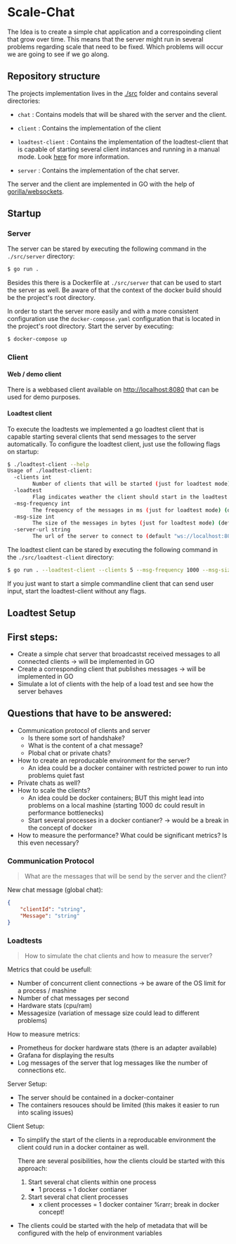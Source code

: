 # Scale-Chat

The Idea is to create a simple chat application and a correspoinding client that grow over time. This means that the 
server might run in several problems regarding scale that need to be fixed. Which problems will occur we are going to 
see if we go along.



## Repository structure

The projects implementation lives in the [./src](./src) folder and contains several directories: 

* `chat` : Contains models that will be shared with the server and the client.

* `client` : Contains the implementation of the client

* `loadtest-client` : Contains the implementation of the loadtest-client that is capable of starting several client instances and running in a manual mode. Look [here](#client) for more information. 

* `server` : Contains the implementation of the chat server.

  

The server and the client are implemented in GO with the help of [gorilla/websockets](https://github.com/gorilla/websocket).



## Startup

### Server

The server can be stared by executing the following command in the `./src/server` directory: 

```bash
$ go run .
```

Besides this there is a Dockerfile at `./src/server` that can be used to start the server as well. Be aware of that the context of the docker build should be the project's root directory. 

In order to start the server more easily and with a more consistent configuration use the `docker-compose.yaml` configuration that is located in the project's root directory. Start the server by executing: 

```bash
$ docker-compose up
```

### Client

#### Web / demo client

There is a webbased client available on [http://localhost:8080](http://localhost:8080) that can be used for demo purposes.

#### Loadtest client

To execute the loadtests we implemented a go loadtest client that is capable starting several clients that send messages to the server automatically. To configure the loadtest client, just use the following flags on startup:

```bash
$ ./loadtest-client --help
Usage of ./loadtest-client:
  -clients int
        Number of clients that will be started (just for loadtest mode) (default 1)
  -loadtest
        Flag indicates weather the client should start in the loadtest mode
  -msg-frequency int
        The frequency of the messages in ms (just for loadtest mode) (default 1000)
  -msg-size int
        The size of the messages in bytes (just for loadtest mode) (default 256)
  -server-url string
        The url of the server to connect to (default "ws://localhost:8080/ws")
```



The loadtest client can be stared by executing the following command in the `./src/loadtest-client` directory: 

```bash
$ go run . --loadtest-client --clients 5 --msg-frequency 1000 --msg-size 512
```

If you just want to start a simple commandline client that can send user input, start the loadtest-client without any flags. 



## Loadtest Setup









## First steps:
* Create a simple chat server that broadcastst received messages to all connected clients &rarr; will be implemented in 
GO
* Create a corresponding client that publishes messages &rarr; will be implemented in GO
* Simulate a lot of clients with the help of a load test and see how the server behaves

## Questions that have to be answered: 
* Communication protocol of clients and server 
    * Is there some sort of handshake?
    * What is the content of a chat message?
    * Plobal chat or private chats?
* How to create an reproducable environment for the server?
    * An idea could be a docker container with restricted power to run into problems quiet fast
* Private chats as well?
* How to scale the clients? 
    * An idea could be docker containers; BUT this might lead into problems on a local mashine (starting 1000 dc 
    could result in performance bottlenecks)
    * Start several processes in a docker contianer? &rarr; would be a break in the concept of docker
* How to measure the performance? What could be significant metrics? Is this even necessary?

### Communication Protocol
> What are the messages that will be send by the server and the client?

New chat message (global chat):  
```JSON
{
    "clientId": "string",
    "Message": "string"
}
```

### Loadtests
> How to simulate the chat clients and how to measure the server?

Metrics that could be usefull: 
* Number of concurrent client connections &rarr; be aware of the OS limit for a process / mashine
* Number of chat messages per second 
* Hardware stats (cpu/ram)
* Messagesize (variation of message size could lead to different problems)

How to measure metrics: 
* Prometheus for docker hardware stats (there is an adapter available)
* Grafana for displaying the results
* Log messages of the server that log messages like the number of connections etc.

Server Setup:
* The server should be contained in a docker-container 
* The containers resouces should be limited (this makes it easier to run into scaling issues)

Client Setup: 
* To simplify the start of the clients in a reproducable environment the client could run in a docker container as well.
  
    There are several posibilities, how the clients clould be started with this approach:
    1. Start several chat clients within one process
        * 1 process = 1 docker contianer
    2. Start several chat client processes
        * x client processes = 1 docker container %rarr; break in docker concept! 
* The clients could be started with the help of metadata that will be configured with the help of 
environment variables 